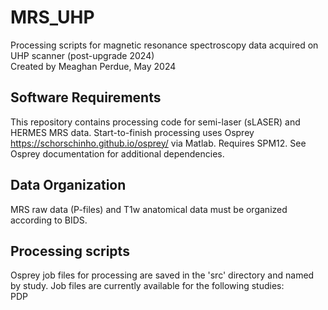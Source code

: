 # MRS_UHP
Processing scripts for magnetic resonance spectroscopy data acquired on UHP scanner (post-upgrade 2024) \
Created by Meaghan Perdue, May 2024

## Software Requirements

This repository contains processing code for semi-laser (sLASER) and HERMES MRS data. Start-to-finish processing uses Osprey <https://schorschinho.github.io/osprey/> via Matlab. Requires SPM12. See Osprey documentation for additional dependencies.

## Data Organization
MRS raw data (P-files) and T1w anatomical data must be organized according to BIDS.

## Processing scripts
Osprey job files for processing are saved in the 'src' directory and named by study. Job files are currently available for the following studies: \
PDP

